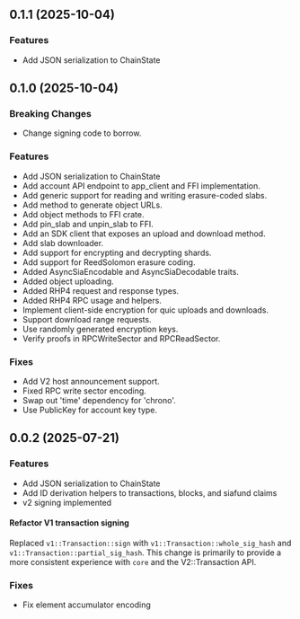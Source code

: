 ## 0.1.1 (2025-10-04)

### Features

- Add JSON serialization to ChainState

## 0.1.0 (2025-10-04)

### Breaking Changes

- Change signing code to borrow.

### Features

- Add JSON serialization to ChainState
- Add account API endpoint to app_client and FFI implementation.
- Add generic support for reading and writing erasure-coded slabs.
- Add method to generate object URLs.
- Add object methods to FFI crate.
- Add pin_slab and unpin_slab to FFI.
- Add an SDK client that exposes an upload and download method.
- Add slab downloader.
- Add support for encrypting and decrypting shards.
- Add support for ReedSolomon erasure coding.
- Added AsyncSiaEncodable and AsyncSiaDecodable traits.
- Added object uploading.
- Added RHP4 request and response types.
- Added RHP4 RPC usage and helpers.
- Implement client-side encryption for quic uploads and downloads.
- Support download range requests.
- Use randomly generated encryption keys.
- Verify proofs in RPCWriteSector and RPCReadSector.

### Fixes

- Add V2 host announcement support.
- Fixed RPC write sector encoding.
- Swap out 'time' dependency for 'chrono'.
- Use PublicKey for account key type.

## 0.0.2 (2025-07-21)

### Features

- Add JSON serialization to ChainState
- Add ID derivation helpers to transactions, blocks, and siafund claims
- v2 signing implemented

#### Refactor V1 transaction signing

Replaced `v1::Transaction::sign` with `v1::Transaction::whole_sig_hash` and `v1::Transaction::partial_sig_hash`. This change is primarily to provide a more consistent experience with `core` and the V2::Transaction API.

### Fixes

- Fix element accumulator encoding
